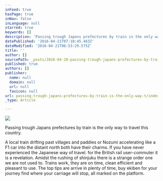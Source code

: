 ```yaml
---
inFeed: true
hasPage: true
inNav: false
inLanguage: null
starred: true
keywords: []
description: 'Passing trough Japans prefectures by train is the only way to travel this country. '
datePublished: '2016-04-21T07:10:45.463Z'
dateModified: '2016-04-21T06:53:29.575Z'
title: ''
author: []
sourcePath: _posts/2016-04-20-passing-trough-japans-prefectures-by-train-is-the-only-way-t.md
published: true
authors: []
publisher:
  name: null
  domain: null
  url: null
  favicon: null
url: passing-trough-japans-prefectures-by-train-is-the-only-way-t/index.html
_type: Article

---
```

![](https://the-grid-user-content.s3-us-west-2.amazonaws.com/8a9afa91-cf2a-46df-9435-cdf75cada67f.jpg)

Passing trough Japans prefectures by train is the only way to travel this country. 

A local train drifting past villages and paddies or Nozumi accelerating like a F1 car into the distant north both have their charms. If you have never experienced the Japanese way of travel. for the British rail user-commuter it is a revelation. Amidst the rushing of shinjuku there is a strange order one we are not used to. Trains work, they are on time, clean efficient and pleasant to use. The top tips are arrive in plenty of time, buy ekiben for your journey find where your carriage will stop, all marked on the platform.